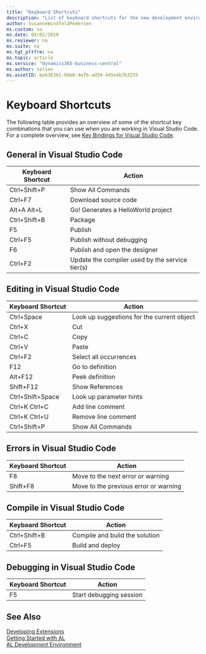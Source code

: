 ```yaml
---
title: "Keyboard Shortcuts"
description: "List of keyboard shortcuts for the new development environment."
author: SusanneWindfeldPedersen
ms.custom: na
ms.date: 04/01/2019
ms.reviewer: na
ms.suite: na
ms.tgt_pltfrm: na
ms.topic: article
ms.service: "dynamics365-business-central"
ms.author: solsen
ms.assetID: be636361-9de8-4efb-ad50-445e4b7b3255
---
```


 

# Keyboard Shortcuts
The following table provides an overview of some of the shortcut key combinations that you can use when you are working  in Visual Studio Code. For a complete overview, see [Key Bindings for Visual Studio Code](https://code.visualstudio.com/docs/customization/keybindings).

## General in Visual Studio Code
|Keyboard Shortcut| Action|
|-----------------|-------|
|Ctrl+Shift+P|Show All Commands|
|Ctrl+F7|Download source code|
|Alt+A Alt+L|Go! Generates a HelloWorld project|
|Ctrl+Shift+B|Package|
|F5|Publish|  
|Ctrl+F5|Publish without debugging|  
|F6|Publish and open the designer|
|Ctrl+F2|Update the compiler used by the service tier(s)|

## Editing in Visual Studio Code
|Keyboard Shortcut| Action|
|-----------------|-------|
|Ctrl+Space|Look up suggestions for the current object|
|Ctrl+X|Cut|
|Ctrl+C|Copy|
|Ctrl+V|Paste|
|Ctrl+F2|Select all occurrences|
|F12|Go to definition|
|Alt+F12|Peek definition|
|Shift+F12|Show References|
|Ctrl+Shift+Space|Look up parameter hints|
|Ctrl+K Ctrl+C|Add line comment|
|Ctrl+K Ctrl+U|Remove line comment|
|Ctrl+Shift+P|Show All Commands|

## Errors in Visual Studio Code
|Keyboard Shortcut| Action|
|-----------------|-------|
|F8|Move to the next error or warning|
|Shift+F8|Move to the previous error or warning|

## Compile in Visual Studio Code
|Keyboard Shortcut| Action|
|-----------------|-------|
|Ctrl+Shift+B|Compile and build the solution|
|Ctrl+F5|Build and deploy|

## Debugging in Visual Studio Code
|Keyboard Shortcut|Action|
|-----------------|------|
|F5|Start debugging session|

## See Also
[Developing Extensions](devenv-dev-overview.md)  
[Getting Started with AL](devenv-get-started.md)  
[AL Development Environment](devenv-reference-overview.md)
